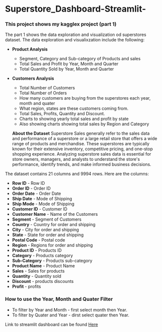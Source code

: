 # Superstore_Dashboard-Streamlit-

### This project shows my kagglex project (part 1)
The part 1 shows the data exploration and visualization od superstores dataset. The data exploration and visualixzation include the following:
* **Product Analysis**
    * Segment, Category and Sub-category of Products and sales
    * Total Sales and Profit by Year, Month and Quarter
    * Total Quantity Sold by Year, Month and Quarter
* **Customers Analysis**
    * Total Number of Customers
    * Total Number of Orders
    * How many customers are buying from the superstores each year, month and quater
    * What region, states are these customers coming from.
    * Total Sales, Profits, Quantity and Discount.
    * Charts to showing yearly total sales and profit by state
    * Also showing charts showing total sales by Region and Category
 
  **About the Dataset**
Superstore Sales generally refer to the sales data and performance of a superstore or a large retail store that offers a wide range of products and merchandise. These superstores are typically known for their extensive inventory, competitive pricing, and one-stop shopping experience.
Analyzing superstore sales data is essential for store owners, managers, and analysts to understand the store's performance, identify trends, and make informed business decisions.

The dataset contains 21 columns and 9994 rows. Here are the columns:
* **Row ID** -  Row ID
* **Order ID** - Order ID
* **Order Date** - Order Date
* **Ship Date** - Mode of Shipping
* **Ship Mode** - Mode of Shipping
* **Customer ID** - Customer ID
* **Customer Name** - Name of the Customers
* **Segment** - Segment of Customers
* **Country** - Country for order and shipping
* **City** - City for order and shipping
* **State** - State for order and shipping
* **Postal Code** - Postal code
* **Region** - Regions for order and shipping
* **Product ID** - Products ID
* **Category** - Products category
* **Sub-Category** - Products sub-category
* **Product Name** - Product Name
* **Sales** - Sales for products
* **Quantity** - Quantity sold
* **Discount** - products discounts
* **Profit** - profits

### How to use the Year, Month and Quater Filter
* To filter by Year and Month - first select month then Year.
* To filter by Quater and Year - dirst select quater then Year.

Link to streamlit dashboard can be found [Here](https://m35jf2fj6buemnvpxvmwfk.streamlit.app/) 
      
